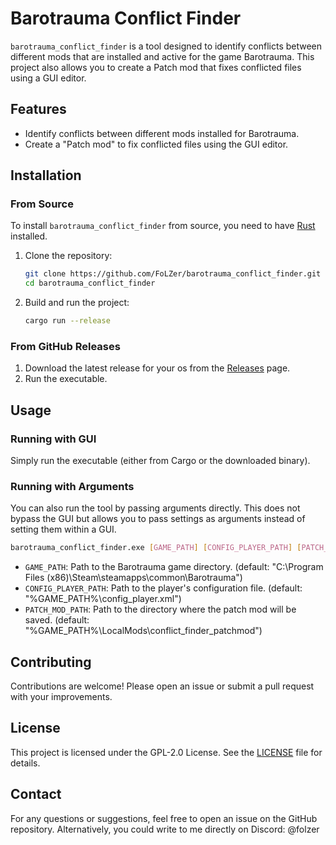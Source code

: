 # Barotrauma Conflict Finder

`barotrauma_conflict_finder` is a tool designed to identify conflicts between different mods that are installed and active for the game Barotrauma.
This project also allows you to create a Patch mod that fixes conflicted files using a GUI editor.

## Features

- Identify conflicts between different mods installed for Barotrauma.
- Create a "Patch mod" to fix conflicted files using the GUI editor.

## Installation

### From Source

To install `barotrauma_conflict_finder` from source, you need to have [Rust](https://www.rust-lang.org/learn/get-started) installed.

1. Clone the repository:
    ```sh
    git clone https://github.com/FoLZer/barotrauma_conflict_finder.git
    cd barotrauma_conflict_finder
    ```

2. Build and run the project:
    ```sh
    cargo run --release
    ```

### From GitHub Releases

1. Download the latest release for your os from the [Releases](https://github.com/FoLZer/barotrauma_conflict_finder/releases) page.
2. Run the executable.

## Usage

### Running with GUI

Simply run the executable (either from Cargo or the downloaded binary).

### Running with Arguments

You can also run the tool by passing arguments directly. This does not bypass the GUI but allows you to pass settings as arguments instead of setting them within a GUI.

```sh
barotrauma_conflict_finder.exe [GAME_PATH] [CONFIG_PLAYER_PATH] [PATCH_MOD_PATH]
```

- `GAME_PATH`: Path to the Barotrauma game directory. (default: "C:\Program Files (x86)\Steam\steamapps\common\Barotrauma")
- `CONFIG_PLAYER_PATH`: Path to the player's configuration file. (default: "%GAME_PATH%\config_player.xml")
- `PATCH_MOD_PATH`: Path to the directory where the patch mod will be saved. (default: "%GAME_PATH%\LocalMods\conflict_finder_patchmod")

## Contributing

Contributions are welcome! Please open an issue or submit a pull request with your improvements.

## License

This project is licensed under the GPL-2.0 License. See the [LICENSE](LICENSE) file for details.

## Contact

For any questions or suggestions, feel free to open an issue on the GitHub repository.
Alternatively, you could write to me directly on Discord: @folzer

